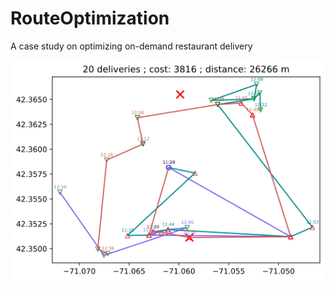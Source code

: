 # RouteOptimization
A case study on optimizing on-demand restaurant delivery

![Gif of route plots](https://github.com/kaittah/RouteOptimization/blob/main/images/route0.gif?raw=true)
